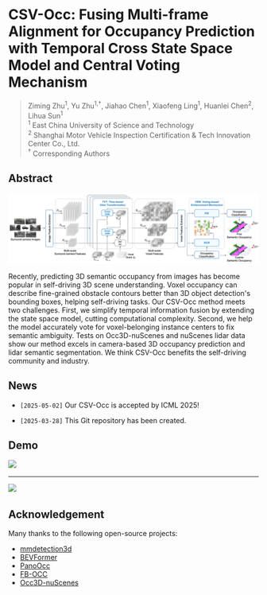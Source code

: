 # CSV-Occ: Fusing Multi-frame Alignment for Occupancy Prediction with Temporal Cross State Space Model and Central Voting Mechanism


> Ziming Zhu<sup>1</sup>, Yu Zhu<sup>1,†</sup>, Jiahao Chen<sup>1</sup>, Xiaofeng Ling<sup>1</sup>, Huanlei Chen<sup>2</sup>, Lihua Sun<sup>1</sup> <br>
> <sup>1</sup> East China University of Science and Technology <br>
> <sup>2</sup> Shanghai Motor Vehicle Inspection Certification & Tech Innovation Center Co., Ltd. <br>
> <sup>†</sup> Corresponding Authors

## Abstract
![Abstract](./figs/Abstract.png)

Recently, predicting 3D semantic occupancy from images has become popular in self-driving 3D scene understanding. Voxel occupancy can describe fine-grained obstacle contours better than 3D object detection's bounding boxes, helping self-driving tasks. Our CSV-Occ method meets two challenges. First, we simplify temporal information fusion by extending the state space model, cutting computational complexity. Second, we help the model accurately vote for voxel-belonging instance centers to fix semantic ambiguity. Tests on Occ3D-nuScenes and nuScenes lidar data show our method excels in camera-based 3D occupancy prediction and lidar semantic segmentation. We think CSV-Occ benefits the self-driving community and industry.

## News
- `[2025-05-02]` Our CSV-Occ is accepted by ICML 2025!

- `[2025-03-28]` This Git repository has been created.

## Demo

<img src="./figs/demo_1.gif" />

---
<img src="./figs/demo_2.gif" />


## Acknowledgement 
Many thanks to the following open-source projects:
* [mmdetection3d](https://github.com/open-mmlab/mmdetection3d)
* [BEVFormer](https://github.com/fundamentalvision/BEVFormer)
* [PanoOcc](https://github.com/Robertwyq/PanoOcc)
* [FB-OCC](https://github.com/NVlabs/FB-BEV)
* [Occ3D-nuScenes](https://github.com/CVPR2023-3D-Occupancy-Prediction/CVPR2023-3D-Occupancy-Prediction)